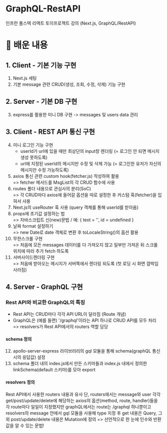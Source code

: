 # GraphQL-RestAPI
인프런 풀스택 리액트 토이프로젝트 강의 (Next.js, GraphQL/RestAPI)

# 🍰 배운 내용
## 1. Client - 기본 기능 구현
1. Next.js 세팅 
2. 기본 message 관련 CRUD(생성, 조회, 수정, 삭제) 기능 구현

## 2. Server - 기본 DB 구현
3. express를 활용한 미니 DB 구현 -> messages 및 users data 관리

## 3. Client - REST API 통신 구현
4. 미니 로그인 기능 구현
   * userId가 url에 있을 때만 최상단의 input창 렌더링 (= 로그인 안 되면 메시지 생성 못하도록)
   * url에 지정된 userId의 메시지만 수정 및 삭제 가능 (= 로그인한 유저가 자신의 메시지만 수정 가능하도록)
5. axios 통신 관련 custom hook(fetcher.js) 작성하여 활용 <BR/> => fetcher 메서드를 MsgList의 각 CRUD 함수에 사용
6. routes 폴더 내용으로 관심사의 분리(SoC) <BR/> => 각 CRUD마다 axios에 들어갈 옵션을 따로 설정한 후 커스텀 훅(fetcher)을 입혀서 사용
7. Next.js의 useRouter 훅 사용 (query 객체를 통해 userId를 받아옴) 
8. props에 초기값 설정하는 법 <br/> => 자바스크립트 신(new)문법 / 예: { text = '', id = undefined }
9. 날짜 format 설정하기 <br/> => new Date로 date 객체로 변환 후 toLocaleString()의 옵션 활용
10. 무한스크롤 구현 <br/> => 처음에 모든 messages 데이터를 다 가져오지 않고 일부만 가져온 뒤 스크롤 위치에 따라 추가 fetch 하도록
11. 서버사이드렌더링 구현 <br/>
 => 처음에 받아오는 메시지가 서버쪽에서 렌더링 되도록 (첫 로딩 시 화면 깜박임 사라짐)

## 4. Server - GraphQL 구현
### Rest API와 비교한 GraphQL의 특징
* Rest API는 CRUD마다 각각 API URL이 달라짐 (Route 개념)
* GraphQL은 (예를 들면) '/graphql'이라는 API 하나로 CRUD API를 모두 처리 
  => resolvers가 Rest API에서의 routers 역할 담당
  
#### schema 정의
12. apollo-server-express 라이브러리의 gql 모듈을 통해 schema(graphQL 통신 시의 응답값) 설정
13. schema 폴더 내의 index.js에서 만든 스키마들과 index.js 내에서 정의한 linkSchema(default 스키마)를 모아 export
#### resolvers 정의
Rest API에서 사용한 routers 내용과 유사
단, routers에서는 message와 user 각각 get/post/update/delete에 해당하는 axios의 옵션(method, route, handler)들을 
각 route마다 일일이 지정했지만 graphQL에서는 route는 /graphql 하나뿐이고 resolvers의 message 안에서
gql 모듈을 사용해 type 지정 후 get 내용은 Query, 그 외 post/update/delete 내용은 Mutation에 정의
=> 선언적으로 한 눈에 인수와 반환값을 알 수 있는 문법!
